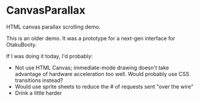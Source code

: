 CanvasParallax
==============

HTML canvas parallax scrolling demo.

This is an older demo. It was a prototype for a next-gen interface for OtakuBooty.

If I was doing it today, I'd probably:

- Not use HTML Canvas; immediate-mode drawing doesn't take advantage of hardware acceleration too well. Would probably use CSS transitions instead?
- Would use sprite sheets to reduce the # of requests sent "over the wire"
- Drink a little harder
